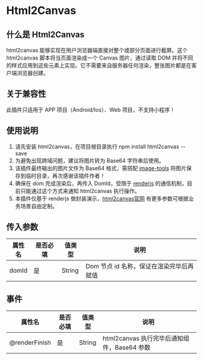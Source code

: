 # Html2Canvas

## 什么是 Html2Canvas

html2canvas 能够实现在用户浏览器端直接对整个或部分页面进行截屏。这个 html2canvas 脚本将当页面渲染成一个 Canvas 图片，通过读取 DOM 并将不同的样式应用到这些元素上实现。它不需要来自服务器任何渲染，整张图片都是在客户端浏览器创建。

## 关于兼容性

此插件只适用于 APP 项目（Android/Ios）、Web 项目，不支持小程序！

## 使用说明

1. 请先安装 html2canvas，在项目根目录执行 npm install html2canvas --save
2. 为避免出现跨域问题，建议将图片转为 Base64 字符串后使用。
3. 该插件最终输出的图片文件为 Base64 格式，需搭配 [image-tools](https://ext.dcloud.net.cn/plugin?id=123) 将图片保存到临时目录，再次感谢该插件作者！
4. 确保在 dom 完成渲染后，再传入 DomId，受限于 [renderjs](https://uniapp.dcloud.io/frame?id=renderjs) 的通信机制，目前只能通过这个方式来通知 html2canvas 执行操作。
5. 本插件仅基于 renderjs 做封装演示，[html2canvas官网](http://html2canvas.hertzen.com/documentation) 有更多参数可根据业务场景自由定制。

## 传入参数

|  属性名  |  是否必填  |  值类型  |  说明  |
|  ----  | ----  |  ----  |  ----  |
| domId  | 是 | String | Dom 节点 id 名称，保证在渲染完毕后再赋值 |

## 事件

|  属性名  |  是否必填  |  值类型  |  说明  |
|  ----  | ----  |  ----  |  ----  |
| @renderFinish  | 是 | String | html2canvas 执行完毕后通知组件，Base64 参数 |

